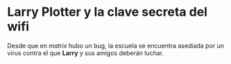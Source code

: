 # Larry Plotter y la clave secreta del wifi

Desde que en *matrix* hubo un bug, la escuela se encuentra asediada por un virus contra el que **Larry** y sus amigos deberán luchar.